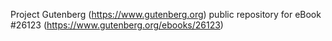 Project Gutenberg (https://www.gutenberg.org) public repository for eBook #26123 (https://www.gutenberg.org/ebooks/26123)
